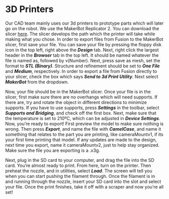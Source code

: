 # 3D Printers

Our CAD team mainly uses our 3d printers to prototype parts which will later go on the robot. We use the MakerBot Replicator 2. You can download the slicer [here](https://support.makerbot.com/s/article/MakerBot-Desktop-Download). The slicer develops the path which the printer will take while making what you chose. In order to export files from Fusion to the MakerBot slicer, first save your file. You can save your file by pressing the floppy disk icon in the top left, right above the ***Design*** tab. Next, right click the largest header in the ***Browser*** tab in the top left. It should be named whatever the file is named as, followed by v(Number). Next, press save as mesh, set the format to ***STL (Binary)***. Structure and refinement should be set to ***One File*** and ***Medium***, respectively. In order to export a file from Fusion directly to your slicer, check the box which says ***Send to 3d Print Utility***. Next select ***MakerBot*** from the dropdown. 

Now, your file should be in the MakerBot slicer. Once your file is in the slicer, first make sure there are no overhangs which will need supports. If there are, try and rotate the object in different directions to minimize supports. If you have to use supports, press ***Settings*** in the toolbar, select ***Supports and Bridging***, and check off the first box. Next, make sure that the temperature is set to 210ºC, which can be adjusted in ***Device Settings***.  Now, you’re ready to export! First preview the model to make sure nothing is wrong. Then press ***Export***, and name the file with ***CamelCase***, and name it something that relates to the part you are printing, like cameraMountv1, if its your first time printing that model. If any updates are made to the design, next time you export, name it cameraMountv2, just to help stay organized. Make sure the file you are exporting is a .x3g. 

Next, plug in the SD card to your computer, and drag the file into the SD card. You’re almost ready to print. From here, turn on the printer. Then preheat the nozzle, and in utilities, select ***Load***. The screen will tell you when you can start pushing the filament through. Once the filament is in and running through the nozzle, insert your SD card into the slot and select your file. Once the print finishes, take it off with a scraper and now you’re all set!

